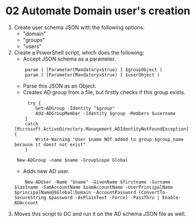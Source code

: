 # 02 Automate Domain user's creation

1. Create user schema JSON with the following options:
    - "domain"
    - "groups"
    - "users"
2. Create a PowerShell script, which does the following:
    - Accept JSON schema as a parameter.
    ```shell
        param ( [Parameter(Mandatory=$true) ] $groupObject )
        param ( [Parameter(Mandatory=$true) ] $userObject )
    ```
    - Parse this JSON as an Object.
    - Creates AD group from a file, but firstly checks if this group exists.
    ```shell
         try {
            Get-ADGroup -Identity "$group"
            Add-ADGroupMember -Identity $group -Members $username
        }
        catch [Microsoft.ActiveDirectory.Management.ADIdentityNotFoundException] {
            Write-Warning "User $name NOT added to group $group_name because it doest not exist"
        }
    ```
   ```shell
    New-ADGroup -name $name -GroupScope Global
    ```
    - Adds new AD user.
    ```shell
        New-ADUser -Name "$name" -GivenName $firstname -Surname $lastname -SamAccountName $samAccountName -UserPrincipalName $principalName@$Global:Domain -AccountPassword (ConvertTo-SecureString $password -AsPlainText -Force) -PassThru | Enable-ADAccount 
    ```
3. Moves this script to DC and run it on the AD schema JSON file as well.
   